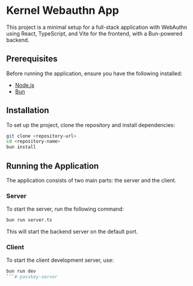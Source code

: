 # Kernel Webauthn App

This project is a minimal setup for a full-stack application with WebAuthn using React, TypeScript, and Vite for the frontend, with a Bun-powered backend.

## Prerequisites

Before running the application, ensure you have the following installed:
- [Node.js](https://nodejs.org/)
- [Bun](https://bun.sh/)

## Installation

To set up the project, clone the repository and install dependencies:
```bash
git clone <repository-url>
cd <repository-name>
bun install
```

## Running the Application

The application consists of two main parts: the server and the client.

### Server

To start the server, run the following command:
```bash
bun run server.ts
```
This will start the backend server on the default port.

### Client

To start the client development server, use:
```bash
bun run dev
```# passkey-server
